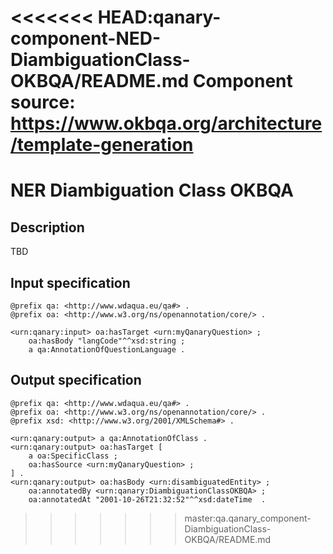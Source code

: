 <<<<<<< HEAD:qanary-component-NED-DiambiguationClass-OKBQA/README.md
Component source: https://www.okbqa.org/architecture/template-generation
=======

# NER Diambiguation Class OKBQA

## Description

TBD

## Input specification

```ttl
@prefix qa: <http://www.wdaqua.eu/qa#> .
@prefix oa: <http://www.w3.org/ns/openannotation/core/> .

<urn:qanary:input> oa:hasTarget <urn:myQanaryQuestion> ;
    oa:hasBody "langCode"^^xsd:string ;
    a qa:AnnotationOfQuestionLanguage .
```

## Output specification

```ttl
@prefix qa: <http://www.wdaqua.eu/qa#> .
@prefix oa: <http://www.w3.org/ns/openannotation/core/> .
@prefix xsd: <http://www.w3.org/2001/XMLSchema#> .

<urn:qanary:output> a qa:AnnotationOfClass .
<urn:qanary:output> oa:hasTarget [
	a oa:SpecificClass ;
 	oa:hasSource <urn:myQanaryQuestion> ;
] .
<urn:qanary:output> oa:hasBody <urn:disambiguatedEntity> ;
    oa:annotatedBy <urn:qanary:DiambiguationClassOKBQA> ;
    oa:annotatedAt "2001-10-26T21:32:52"^^xsd:dateTime  .
```

> > > > > > > master:qa.qanary_component-DiambiguationClass-OKBQA/README.md
